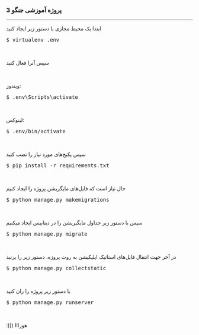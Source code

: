 <b>
  <h3>
  پروژه آموزشی جنگو 3
  </h3>
</b>

<hr>

ابتدا یک محیط مجازی با دستور زیر ایجاد کنید
<br>
<div class="highlight highlight-source-shell">
  <pre>$ virtualenv .env</pre>
</div>

<br>

سپس آنرا فعال کنید

<br>

ویندوز:
<br>
<div class="highlight highlight-source-shell">
  <pre>$ .env\Scripts\activate
</pre>
</div>

<br>

لینوکس:
<br>
<div class="highlight highlight-source-shell">
  <pre>$ .env/bin/activate
</pre>
</div>

<br>

سپس پکیج‌های مورد نیاز را نصب کنید
<br>
<div class="highlight highlight-source-shell">
  <pre>$ pip install -r requirements.txt
</pre>
</div>

<br>


حال نیاز است که فایل‌های مایگریشن پروژه را ایجاد کنیم
<br>
<div class="highlight highlight-source-shell">
  <pre>$ python manage.py makemigrations
</pre>
</div>

<br>


سپس با دستور زیر جداول مایگیریشن را در دیتابیس ایجاد میکنیم
<br>
<div class="highlight highlight-source-shell">
  <pre>$ python manage.py migrate
</pre>
</div>

<br>


در آخر جهت انتقال فایل‌های استاتیک اپلیکیشن به روت پروژه، دستور زیر را بزنید
<br>
<div class="highlight highlight-source-shell">
  <pre>$ python manage.py collectstatic
</pre>
</div>

<br>

با دستور زیر پروژه را ران کنید
<br>
<div class="highlight highlight-source-shell">
  <pre>$ python manage.py runserver
</pre>
</div>

<br>

:)))  هورااا
